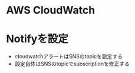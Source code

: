 AWS CloudWatch
===============


# Notifyを設定

+ cloudwatchアラートはSNSのtopicを設定する
+ 設定自体はSNSのtopicでsubscriptionを修正する
